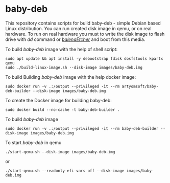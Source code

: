 # baby-deb

This repository contains scripts for build baby-deb - simple Debian based Linux distribution. You can run created disk image in qemu, or on real hardware. To run on real hardware you must to write the disk image to flash drive with _dd_ command or [_balenaEtcher_](https://etcher.balena.io/) and boot from this media.

To build _baby-deb_ image with the help of shell script:

```
sudo apt update && apt install -y debootstrap fdisk dosfstools kpartx qemu
sudo ./build-linux-image.sh --disk-image images/baby-deb.img
```

To build Building _baby-deb_ image with the help docker image:

```
sudo docker run -v .:/output --privileged -it --rm artyomsoft/baby-deb-builder --disk-image images/baby-deb.img
```

To create the Docker image for building baby-deb:

```
sudo docker build --no-cache -t baby-deb-builder .
```

To build _baby-deb_ image

```
sudo docker run -v .:/output --privileged -it --rm baby-deb-builder --disk-image images/baby-deb.img
```

To start _baby-deb_ in qemu

```
./start-qemu.sh --disk-image images/baby-deb.img
```

or

```
./start-qemu.sh --readonly-efi-vars off --disk-image images/baby-deb.img
```
